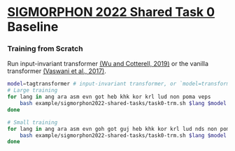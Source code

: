 # [SIGMORPHON 2022 Shared Task 0](https://github.com/sigmorphon/2022InflectionST) Baseline



### Training from Scratch

Run input-invariant transformer [(Wu and Cotterell, 2019)](https://arxiv.org/abs/2005.10213) or the vanilla transformer [(Vaswani et al., 2017)](https://arxiv.org/abs/1706.03762).
```bash
model=tagtransformer # input-invariant transformer, or `model=transformer` the vanilla transformer
# Large training
for lang in ang ara asm evn got heb khk kor krl lud non poma veps
    bash example/sigmorphon2022-shared-tasks/task0-trm.sh $lang $model large
done

# Small training
for lang in ang ara asm evn goh got guj heb khk kor krl lud nds non poma sjo veps
    bash example/sigmorphon2022-shared-tasks/task0-trm.sh $lang $model small
done
```
